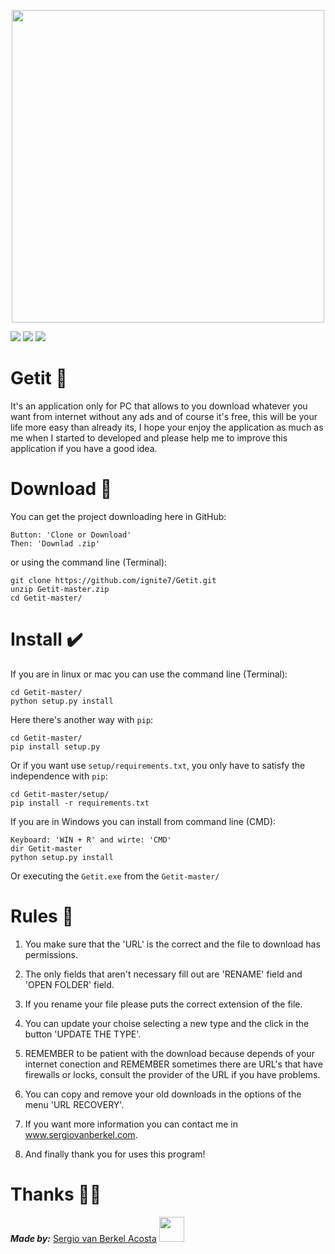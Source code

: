 <p align="center"><img src="https://sergiovanberkel.com/carga_arch/2020/04/icon-1.png" width="500px"></p>

![](https://img.shields.io/badge/Web%20Site-sergiovanberkel.com-informational) ![](https://img.shields.io/badge/Version-v1.0-success) ![](https://img.shields.io/badge/Python-%3E%3D3.5.*-important)

# Getit 💎

It's an application only for PC that allows to you download whatever you want from internet without any ads and of course it's free, this will be your life more easy than already its, I hope your enjoy the application as much as me when I started to developed and please help me to improve this application if you have a good idea.

# Download 🧲

You can get the project downloading here in GitHub:
```shell
Button: 'Clone or Download'
Then: 'Downlad .zip'
```

or using the command line (Terminal):
```shell
git clone https://github.com/ignite7/Getit.git 
unzip Getit-master.zip
cd Getit-master/
```

# Install ✔️

If you are in linux or mac you can use the command line (Terminal):

```shell
cd Getit-master/
python setup.py install
```

Here there's another way with `pip`:

```shell
cd Getit-master/
pip install setup.py
```

Or if you want use `setup/requirements.txt`, you only have to satisfy the independence with `pip`:

```shell
cd Getit-master/setup/
pip install -r requirements.txt 
```

If you are in Windows you can install from command line (CMD):

```shell
Keyboard: 'WIN + R' and wirte: 'CMD'
dir Getit-master 
python setup.py install
```

Or executing the `Getit.exe` from the `Getit-master/`

# Rules 📖

1. You make sure that the 'URL' is the correct and the file to download has permissions.

2. The only fields that aren't necessary fill out are 'RENAME' field and 'OPEN FOLDER' field.

3. If you rename your file please puts the correct extension of the file.

4. You can update your choise selecting a new type and the click in the button 'UPDATE THE TYPE'.

5. REMEMBER to be patient with the download because depends of your internet conection and REMEMBER sometimes there are URL\'s that have firewalls or locks, consult the provider of the URL if you have problems.

6. You can copy and remove your old downloads in the options of the menu 'URL RECOVERY'.

7. If you want more information you can contact me in www.sergiovanberkel.com.

8. And finally thank you for uses this program!

# Thanks 👏🏻

***Made by:*** [Sergio van Berkel Acosta](https://sergiovanberkel.com) <img src="https://sergiovanberkel.com/carga_arch/2020/01/Copia-de-Copia-de-Black-and-Green-Icon-Computer-Logo.png" width="40px"></p>